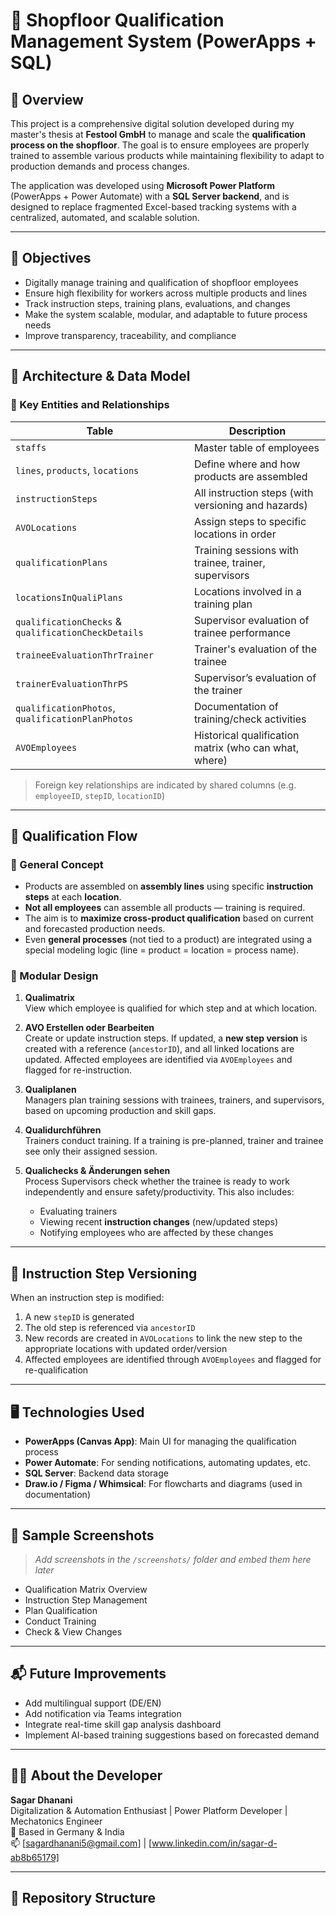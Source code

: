 # 📘 Shopfloor Qualification Management System (PowerApps + SQL)

## 🔧 Overview

This project is a comprehensive digital solution developed during my master's thesis at **Festool GmbH** to manage and scale the **qualification process on the shopfloor**. The goal is to ensure employees are properly trained to assemble various products while maintaining flexibility to adapt to production demands and process changes.

The application was developed using **Microsoft Power Platform** (PowerApps + Power Automate) with a **SQL Server backend**, and is designed to replace fragmented Excel-based tracking systems with a centralized, automated, and scalable solution.

---

## 🎯 Objectives

- Digitally manage training and qualification of shopfloor employees
- Ensure high flexibility for workers across multiple products and lines
- Track instruction steps, training plans, evaluations, and changes
- Make the system scalable, modular, and adaptable to future process needs
- Improve transparency, traceability, and compliance

---

## 🧱 Architecture & Data Model

### 🔗 Key Entities and Relationships

| Table | Description |
|-------|-------------|
| `staffs` | Master table of employees |
| `lines`, `products`, `locations` | Define where and how products are assembled |
| `instructionSteps` | All instruction steps (with versioning and hazards) |
| `AVOLocations` | Assign steps to specific locations in order |
| `qualificationPlans` | Training sessions with trainee, trainer, supervisors |
| `locationsInQualiPlans` | Locations involved in a training plan |
| `qualificationChecks` & `qualificationCheckDetails` | Supervisor evaluation of trainee performance |
| `traineeEvaluationThrTrainer` | Trainer's evaluation of the trainee |
| `trainerEvaluationThrPS` | Supervisor’s evaluation of the trainer |
| `qualificationPhotos`, `qualificationPlanPhotos` | Documentation of training/check activities |
| `AVOEmployees` | Historical qualification matrix (who can what, where) |

> Foreign key relationships are indicated by shared columns (e.g. `employeeID`, `stepID`, `locationID`)

---

## 🔄 Qualification Flow

### 🧩 General Concept

- Products are assembled on **assembly lines** using specific **instruction steps** at each **location**.
- **Not all employees** can assemble all products — training is required.
- The aim is to **maximize cross-product qualification** based on current and forecasted production needs.
- Even **general processes** (not tied to a product) are integrated using a special modeling logic (line = product = location = process name).

### 🧠 Modular Design

1. **Qualimatrix**  
   View which employee is qualified for which step and at which location.

2. **AVO Erstellen oder Bearbeiten**  
   Create or update instruction steps. If updated, a **new step version** is created with a reference (`ancestorID`), and all linked locations are updated. Affected employees are identified via `AVOEmployees` and flagged for re-instruction.

3. **Qualiplanen**  
   Managers plan training sessions with trainees, trainers, and supervisors, based on upcoming production and skill gaps.

4. **Qualidurchführen**  
   Trainers conduct training. If a training is pre-planned, trainer and trainee see only their assigned session.

5. **Qualichecks & Änderungen sehen**  
   Process Supervisors check whether the trainee is ready to work independently and ensure safety/productivity. This also includes:
   - Evaluating trainers
   - Viewing recent **instruction changes** (new/updated steps)
   - Notifying employees who are affected by these changes

---

## 🧠 Instruction Step Versioning

When an instruction step is modified:
1. A new `stepID` is generated
2. The old step is referenced via `ancestorID`
3. New records are created in `AVOLocations` to link the new step to the appropriate locations with updated order/version
4. Affected employees are identified through `AVOEmployees` and flagged for re-qualification

---

## 🖥️ Technologies Used

- **PowerApps (Canvas App)**: Main UI for managing the qualification process
- **Power Automate**: For sending notifications, automating updates, etc.
- **SQL Server**: Backend data storage
- **Draw.io / Figma / Whimsical**: For flowcharts and diagrams (used in documentation)

---

## 📸 Sample Screenshots

> _Add screenshots in the `/screenshots/` folder and embed them here later_

- Qualification Matrix Overview  
- Instruction Step Management  
- Plan Qualification  
- Conduct Training  
- Check & View Changes

---

## 📬 Future Improvements

- Add multilingual support (DE/EN)
- Add notification via Teams integration
- Integrate real-time skill gap analysis dashboard
- Implement AI-based training suggestions based on forecasted demand

---

## 👨‍💼 About the Developer

**Sagar Dhanani**  
Digitalization & Automation Enthusiast | Power Platform Developer | Mechatonics Engineer  
📍 Based in Germany & India  
📫 [sagardhanani5@gmail.com] | [www.linkedin.com/in/sagar-d-ab8b65179] 

---

## 📁 Repository Structure


